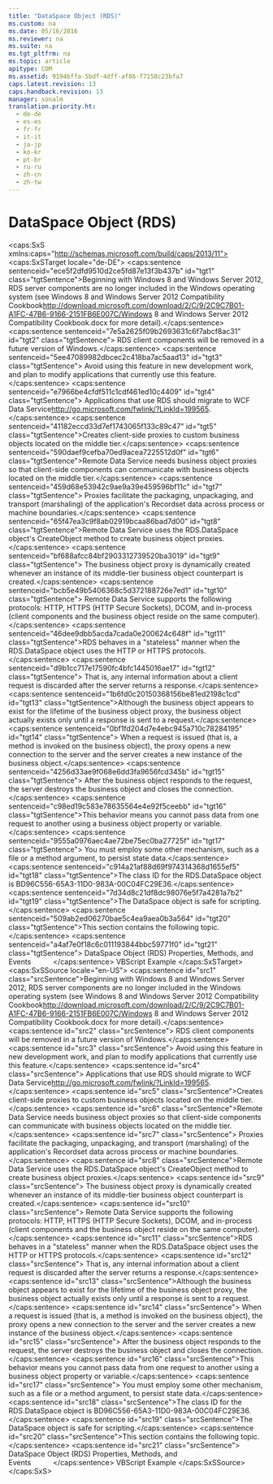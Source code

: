 ```yaml
---
title: "DataSpace Object (RDS)"
ms.custom: na
ms.date: 05/16/2016
ms.reviewer: na
ms.suite: na
ms.tgt_pltfrm: na
ms.topic: article
apitype: COM
ms.assetid: 9194bffa-5bdf-4dff-af86-f7158c23bfa7
caps.latest.revision: 13
caps.handback.revision: 13
manager: sonalm
translation.priority.ht: 
  - de-de
  - es-es
  - fr-fr
  - it-it
  - ja-jp
  - ko-kr
  - pt-br
  - ru-ru
  - zh-cn
  - zh-tw
---
```

# DataSpace Object (RDS)
<?xml version="1.0" encoding="utf-8"?>
<caps:SxS xmlns:caps="http://schemas.microsoft.com/build/caps/2013/11">
  <caps:SxSTarget locale="de-DE">
    <developerConceptualDocument xsi:schemaLocation="http://ddue.schemas.microsoft.com/authoring/2003/5 http://dduestorage.blob.core.windows.net/ddueschema/developer.xsd" xmlns="http://ddue.schemas.microsoft.com/authoring/2003/5" xmlns:xlink="http://www.w3.org/1999/xlink" xmlns:xsi="http://www.w3.org/2001/XMLSchema-instance">
      <introduction>
        <alert class="important">
          <para>
            <caps:sentence sentenceid="ece5f2dfd9510d2ce5fd87e13f3b437b" id="tgt1" class="tgtSentence">Beginning with Windows 8 and Windows Server 2012, RDS server components are no longer included in the Windows operating system (see Windows 8 and <externalLink><linkText>Windows Server 2012 Compatibility Cookbook</linkText><linkUri>http://download.microsoft.com/download/2/C/9/2C9C7B01-A1FC-47B6-9166-2151FB6E007C/Windows 8 and Windows Server 2012 Compatibility Cookbook.docx</linkUri></externalLink> for more detail).</caps:sentence>
            <caps:sentence sentenceid="7e5a2625f09b2693631c6f7abcf8ac31" id="tgt2" class="tgtSentence"> RDS client components will be removed in a future version of Windows.</caps:sentence>
            <caps:sentence sentenceid="5ee47089982dbcec2c418ba7ac5aad13" id="tgt3" class="tgtSentence"> Avoid using this feature in new development work, and plan to modify applications that currently use this feature.</caps:sentence>
            <caps:sentence sentenceid="e7966be4cfdf511c1cdf461ed10c4409" id="tgt4" class="tgtSentence"> Applications that use RDS should migrate to <externalLink><linkText>WCF Data Service</linkText><linkUri>http://go.microsoft.com/fwlink/?LinkId=199565</linkUri></externalLink>.</caps:sentence>
          </para>
        </alert>
        <para>
          <caps:sentence sentenceid="41182eccd33d7ef1743065f133c89c47" id="tgt5" class="tgtSentence">Creates client-side proxies to custom business objects located on the middle tier.</caps:sentence>
        </para>
        <para>
          <caps:sentence sentenceid="590daef9cefba70ed9acea7225512d0f" id="tgt6" class="tgtSentence">Remote Data Service needs business object proxies so that client-side components can communicate with business objects located on the middle tier.</caps:sentence>
          <caps:sentence sentenceid="459d68e53942c9ae9a39e459596bf11c" id="tgt7" class="tgtSentence"> Proxies facilitate the packaging, unpackaging, and transport (marshaling) of the application's <legacyLink xlink:href="ede1415f-c3df-4cc5-a05b-2576b2b84b60">Recordset</legacyLink> data across process or machine boundaries.</caps:sentence>
        </para>
        <para>
          <caps:sentence sentenceid="65f47ea3c9f8ab02919bcaa86bad7d00" id="tgt8" class="tgtSentence">Remote Data Service uses the <legacyBold>RDS.DataSpace</legacyBold> object's <legacyLink xlink:href="dec96be6-0b31-4953-9c9a-e962b5afcd18">CreateObject</legacyLink> method to create business object proxies.</caps:sentence>
          <caps:sentence sentenceid="bf688afcc84bf2903312739520ba3019" id="tgt9" class="tgtSentence"> The business object proxy is dynamically created whenever an instance of its middle-tier business object counterpart is created.</caps:sentence>
          <caps:sentence sentenceid="bcb5e49b5406368c5d372188726e7ed1" id="tgt10" class="tgtSentence"> Remote Data Service supports the following protocols: HTTP, HTTPS (HTTP Secure Sockets), DCOM, and in-process (client components and the business object reside on the same computer).</caps:sentence>
        </para>
        <alert class="note">
          <para>
            <caps:sentence sentenceid="46dee9dbb5acda7cada0e200624c648f" id="tgt11" class="tgtSentence">RDS behaves in a "stateless" manner when the <legacyBold>RDS.DataSpace</legacyBold> object uses the HTTP or HTTPS protocols.</caps:sentence>
            <caps:sentence sentenceid="d9b1cc717e17590fc4bfc1445016ae17" id="tgt12" class="tgtSentence"> That is, any internal information about a client request is discarded after the server returns a response.</caps:sentence>
          </para>
        </alert>
        <alert class="note">
          <para>
            <caps:sentence sentenceid="1b6fd0c20150368156be81ed2198c1cd" id="tgt13" class="tgtSentence">Although the business object appears to exist for the lifetime of the business object proxy, the business object actually exists only until a response is sent to a request.</caps:sentence>
            <caps:sentence sentenceid="0bf1fd204d7e4ebc945a710c78284195" id="tgt14" class="tgtSentence"> When a request is issued (that is, a method is invoked on the business object), the proxy opens a new connection to the server and the server creates a new instance of the business object.</caps:sentence>
            <caps:sentence sentenceid="4256d33ae9f068e6dd3fa9656fcd345b" id="tgt15" class="tgtSentence"> After the business object responds to the request, the server destroys the business object and closes the connection.</caps:sentence>
          </para>
        </alert>
        <alert class="note">
          <para>
            <caps:sentence sentenceid="c98ed19c583e78635564e4e92f5ceebb" id="tgt16" class="tgtSentence">This behavior means you cannot pass data from one request to another using a business object property or variable.</caps:sentence>
            <caps:sentence sentenceid="9555a0976aec4ae72be75ec0ba27725f" id="tgt17" class="tgtSentence"> You must employ some other mechanism, such as a file or a method argument, to persist state data.</caps:sentence>
          </para>
        </alert>
        <para>
          <caps:sentence sentenceid="c914a21af88d69f974314368d1655ef5" id="tgt18" class="tgtSentence">The class ID for the <legacyBold>RDS.DataSpace</legacyBold> object is BD96C556-65A3-11D0-983A-00C04FC29E36.</caps:sentence>
        </para>
        <para>
          <caps:sentence sentenceid="7d34d8c21df8dc98076e5f7a4281a7b2" id="tgt19" class="tgtSentence">The <legacyBold>DataSpace</legacyBold> object is safe for scripting.</caps:sentence>
        </para>
        <para>
          <caps:sentence sentenceid="509ab2ed06270bae5c4ea9aea0b3a564" id="tgt20" class="tgtSentence">This section contains the following topic.</caps:sentence>
        </para>
        <list class="bullet">
          <listItem>
            <para>
              <caps:sentence sentenceid="a4af7e0f18c6c011193844bbc59771f0" id="tgt21" class="tgtSentence">
                <legacyLink xlink:href="c4a1f2e7-19ff-465e-9d9a-275ac0f4dc6a">DataSpace Object (RDS) Properties, Methods, and Events</legacyLink>           </caps:sentence>
            </para>
          </listItem>
        </list>
      </introduction>
      <relatedTopics>
        <link xlink:href="12b0e160-5e5c-441f-bed7-ac0bd061e003">VBScript Example</link>
      </relatedTopics>
    </developerConceptualDocument>
  </caps:SxSTarget>
  <caps:SxSSource locale="en-US">
    <developerConceptualDocument xsi:schemaLocation="http://ddue.schemas.microsoft.com/authoring/2003/5 http://dduestorage.blob.core.windows.net/ddueschema/developer.xsd" xmlns="http://ddue.schemas.microsoft.com/authoring/2003/5" xmlns:xlink="http://www.w3.org/1999/xlink" xmlns:xsi="http://www.w3.org/2001/XMLSchema-instance">
      <introduction>
        <alert class="important">
          <para>
            <caps:sentence id="src1" class="srcSentence">Beginning with Windows 8 and Windows Server 2012, RDS server components are no longer included in the Windows operating system (see Windows 8 and <externalLink><linkText>Windows Server 2012 Compatibility Cookbook</linkText><linkUri>http://download.microsoft.com/download/2/C/9/2C9C7B01-A1FC-47B6-9166-2151FB6E007C/Windows 8 and Windows Server 2012 Compatibility Cookbook.docx</linkUri></externalLink> for more detail).</caps:sentence>
            <caps:sentence id="src2" class="srcSentence"> RDS client components will be removed in a future version of Windows.</caps:sentence>
            <caps:sentence id="src3" class="srcSentence"> Avoid using this feature in new development work, and plan to modify applications that currently use this feature.</caps:sentence>
            <caps:sentence id="src4" class="srcSentence"> Applications that use RDS should migrate to <externalLink><linkText>WCF Data Service</linkText><linkUri>http://go.microsoft.com/fwlink/?LinkId=199565</linkUri></externalLink>.</caps:sentence>
          </para>
        </alert>
        <para>
          <caps:sentence id="src5" class="srcSentence">Creates client-side proxies to custom business objects located on the middle tier.</caps:sentence>
        </para>
        <para>
          <caps:sentence id="src6" class="srcSentence">Remote Data Service needs business object proxies so that client-side components can communicate with business objects located on the middle tier.</caps:sentence>
          <caps:sentence id="src7" class="srcSentence"> Proxies facilitate the packaging, unpackaging, and transport (marshaling) of the application's <legacyLink xlink:href="ede1415f-c3df-4cc5-a05b-2576b2b84b60">Recordset</legacyLink> data across process or machine boundaries.</caps:sentence>
        </para>
        <para>
          <caps:sentence id="src8" class="srcSentence">Remote Data Service uses the <legacyBold>RDS.DataSpace</legacyBold> object's <legacyLink xlink:href="dec96be6-0b31-4953-9c9a-e962b5afcd18">CreateObject</legacyLink> method to create business object proxies.</caps:sentence>
          <caps:sentence id="src9" class="srcSentence"> The business object proxy is dynamically created whenever an instance of its middle-tier business object counterpart is created.</caps:sentence>
          <caps:sentence id="src10" class="srcSentence"> Remote Data Service supports the following protocols: HTTP, HTTPS (HTTP Secure Sockets), DCOM, and in-process (client components and the business object reside on the same computer).</caps:sentence>
        </para>
        <alert class="note">
          <para>
            <caps:sentence id="src11" class="srcSentence">RDS behaves in a "stateless" manner when the <legacyBold>RDS.DataSpace</legacyBold> object uses the HTTP or HTTPS protocols.</caps:sentence>
            <caps:sentence id="src12" class="srcSentence"> That is, any internal information about a client request is discarded after the server returns a response.</caps:sentence>
          </para>
        </alert>
        <alert class="note">
          <para>
            <caps:sentence id="src13" class="srcSentence">Although the business object appears to exist for the lifetime of the business object proxy, the business object actually exists only until a response is sent to a request.</caps:sentence>
            <caps:sentence id="src14" class="srcSentence"> When a request is issued (that is, a method is invoked on the business object), the proxy opens a new connection to the server and the server creates a new instance of the business object.</caps:sentence>
            <caps:sentence id="src15" class="srcSentence"> After the business object responds to the request, the server destroys the business object and closes the connection.</caps:sentence>
          </para>
        </alert>
        <alert class="note">
          <para>
            <caps:sentence id="src16" class="srcSentence">This behavior means you cannot pass data from one request to another using a business object property or variable.</caps:sentence>
            <caps:sentence id="src17" class="srcSentence"> You must employ some other mechanism, such as a file or a method argument, to persist state data.</caps:sentence>
          </para>
        </alert>
        <para>
          <caps:sentence id="src18" class="srcSentence">The class ID for the <legacyBold>RDS.DataSpace</legacyBold> object is BD96C556-65A3-11D0-983A-00C04FC29E36.</caps:sentence>
        </para>
        <para>
          <caps:sentence id="src19" class="srcSentence">The <legacyBold>DataSpace</legacyBold> object is safe for scripting.</caps:sentence>
        </para>
        <para>
          <caps:sentence id="src20" class="srcSentence">This section contains the following topic.</caps:sentence>
        </para>
        <list class="bullet">
          <listItem>
            <para>
              <caps:sentence id="src21" class="srcSentence">
                <legacyLink xlink:href="c4a1f2e7-19ff-465e-9d9a-275ac0f4dc6a">DataSpace Object (RDS) Properties, Methods, and Events</legacyLink>           </caps:sentence>
            </para>
          </listItem>
        </list>
      </introduction>
      <relatedTopics>
        <link xlink:href="12b0e160-5e5c-441f-bed7-ac0bd061e003">VBScript Example</link>
      </relatedTopics>
    </developerConceptualDocument>
  </caps:SxSSource>
</caps:SxS>